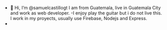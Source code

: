 - 👋 Hi, I’m @samuelcastillogt
    I am from Guatemala, live in Guatemala City and work as web developer.
-I enjoy play the guitar but i do not live this. I work in my proyects, usually use Firebase, Nodejs and Express.
-

<!---
samuelcastillogt/samuelcastillogt is a ✨ special ✨ repository because its `README.md` (this file) appears on your GitHub profile.
You can click the Preview link to take a look at your changes.
--->
